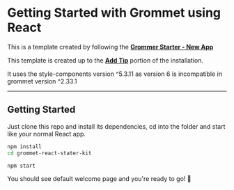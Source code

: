 # Getting Started with Grommet using React

This is a template created by following the [**Grommer Starter - New App**](https://github.com/grommet/grommet-starter-new-app)

This template is created up to the [**Add Tip**](https://github.com/grommet/grommet-starter-new-app#add-tip) portion of the installation.

It uses the style-components version ^5.3.11 as version 6 is incompatible in grommet version ^2.33.1

---

## Getting Started

Just clone this repo and install its dependencies, cd into the folder and start like your normal React app.

```bash
npm install
cd grommet-react-stater-kit
```

```bash
npm start
```

You should see default welcome page and you're ready to go! :rocket:
